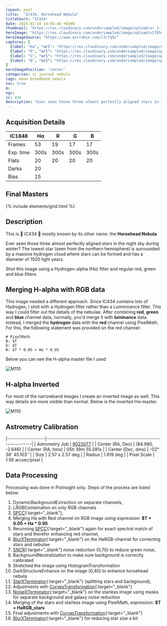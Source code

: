 ```yaml
---
layout: post
title:  "IC434, Horsehead Nebula"
titleShort: "IC434"
date: 2024-01-10 14:05:44 +0200
thumbnail: "https://res.cloudinary.com/undersampled/image/upload/ar_1:1,c_thumb,g_auto/ar_1:1,c_scale,w_400/v1705482584/IC434/IC434_thumb.jpg"
heroImage: "https://res.cloudinary.com/undersampled/image/upload/v1705482481/IC434/IC434_lojvyn_20041a_landscape.jpg"
heroImageSource: "https://www.astrobin.com/l3r7q9/"
captures: [
  {label: "Ha", "url": "https://res.cloudinary.com/undersampled/image/upload/v1705482157/IC434/IC434-Ha_to2hrw.jpg"},
  {label: "R", "url": "https://res.cloudinary.com/undersampled/image/upload/v1705952273/IC434/R_ydtsib.jpg"},
  {label: "G", "url": "https://res.cloudinary.com/undersampled/image/upload/v1705952273/IC434/G_qeeijr.jpg"},
  {label: "B", "url": "https://res.cloudinary.com/undersampled/image/upload/v1705952273/IC434/B_fpt6qz.jpg"}
]
heroImagePosition: 'center'
categories: ic journal nebula
tags: mono broadband nebula
toc: true
m:
ngc: 
ic: 434
description: "Ever seen those three almost perfectly aligned stars in the night sky during winter? That area is filled with hydrogen..."
---
```


## Acquisition Details

| IC1848    | Hα   | R    | G    | B    |
|-----------|------|------|------|------|
| Frames    | 53   | 19   | 17   | 17   |
| Exp. time | 300s | 300s | 300s | 300s |
| Flats     | 20   | 20   | 20   | 20   | 
| Darks     | 20   |      |      |      |
| Bias      | 15   |      |      |      |

## Final Masters

{% include elements/grid.html %}

## Description

This is 🐴 IC434 🐴 mostly known by its other name: the **Horsehead Nebula**.

Ever seen those three almost perfectly aligned stars in the night sky during winter? The lowest star (seen from the northern hemisphere) is surrounded by a massive hydrogen cloud where stars can be formed and has a diameter of 1500 light years.

Shot this image using a Hydrogen-alpha (Hα) filter and regular red, green and blue filters.

## Merging H-alpha with RGB data
This image needed a different approach. Since IC434 contains lots of Hydrogen, I shot with a Hydrogen filter rather than a Lumminance filter. This way I could filter out the 
details of the nebulae. After combining **red**, **green** and **blue** channel data, normally, you'd merge it with **luminance** data. Instead, I merged the **hydrogen** data with the **red** channel using PixelMath. For this, the following statement was provided on the red channel:

```
# PixelMath
B: $T
G: $T
R: $T * 0.05 + Hα * 0.95
```

Below you can see the H-alpha master file I used

![M110](https://res.cloudinary.com/undersampled/image/upload/v1705482157/IC434/IC434-Ha_to2hrw.jpg "H-alpha inverted")

## H-alpha Inverted

For most of the narrowband images I create an inverted image as well. This way details are more visible than normal. Below is the inverted Hα-master. 

![M110](https://res.cloudinary.com/undersampled/image/upload/v1705482003/IC434/IC434-inv_jfgvlm.jpg "H-alpha inverted")

## Astrometry Calibration

|-------------------|----------------------------------------------------------------------|
| Astrometry Job    | [9023077](https://nova.astrometry.net/user_images/9175119#annotated) |
| Center (RA, Dec)  | 	(84.980, -2.646) |
| Center (RA, hms)  | 05h 39m 55.081s |
| Center (Dec, dms) | -02° 38' 45.103" |
| Size              | 2.57 x 2.57 deg |
| Radius            | 1.819 deg |
| Pixel Scale       | 1.56 arcsec/pixel |

## Data Processing

Processing was done in PixInsight only. Steps of the process are listed below:

1. DynamicBackgroundExtraction on separate channels,
2. LRGBCombination on only RGB channels
3. [SPCC](https://pixinsight.com/doc/docs/SPCC/SPCC.html#__Applying_SPCC_to_Narrowband_Images__){:target="_blank"},
4. Merging Ha with Red channel on RGB image using expression: **$T * 0.05 + Ha * 0.95**
5. Rerunning [SPCC](https://pixinsight.com/doc/docs/SPCC/SPCC.html#__Applying_SPCC_to_Narrowband_Images__){:target="_blank"} again for exact spectral match of stars and therefor enhancing red channel,
6. [BlurXTerminator](https://www.rc-astro.com/software/bxt/){:target="_blank"} on the HaRGB-channel for correcting stars and nebulae
7. [SNCR](https://www.pixinsight.com/doc/legacy/LE/21_noise_reduction/scnr/scnr.html){:target="_blank"} noise reduction (0,70) to reduce green noise,
8. BackgroundNeutralization to make sure background is correctly calibrated
9. Stretched the image using HistogramTransformation
10. DarkStructureEnhance on the image (0,40) to enhance horsehead nebula
11. [StarXTerminator](https://www.rc-astro.com/software/sxt/){:target="_blank"} (splitting stars and background),
12. Adjustments with [CurvesTransformation](https://pixinsight.com/doc/tools/CurvesTransformation/CurvesTransformation.html){:target="_blank"}
13. [NoiseXTerminator](https://www.rc-astro.com/software/nxt/){:target="_blank"} on the starless image using masks for separate background and galaxy noise reduction
14. Merging of the stars and starless image using PixelMath, expression: **$T + HaRGB_stars**
15. Final adjustments with [CurvesTransformation](https://pixinsight.com/doc/tools/CurvesTransformation/CurvesTransformation.html){:target="_blank"} 
16. [BlurXTerminator](https://www.rc-astro.com/software/bxt/){:target="_blank"} for reducing star size a bit
